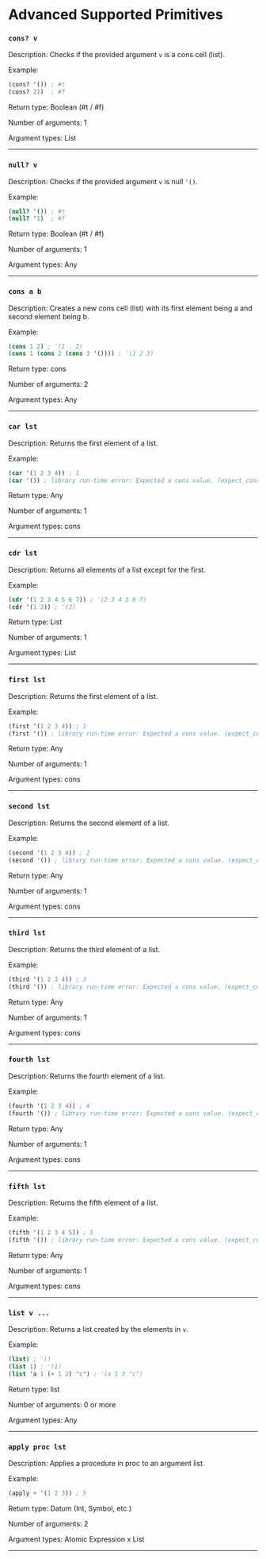 # Advanced Supported Primitives

### `cons? v`
Description: Checks if the provided argument `v` is a cons cell (list).

Example:
```scheme
(cons? '()) ; #t
(cons? 21)  ; #f
```

Return type: Boolean (#t / #f)

Number of arguments: 1

Argument types: List 
_____
### `null? v`
Description: Checks if the provided argument `v` is null `'()`.

Example:
```scheme
(null? '()) ; #t
(null? '1)  ; #f 
```

Return type: Boolean (#t / #f)

Number of arguments: 1

Argument types: Any
_____
### `cons a b`
Description: Creates a new cons cell (list) with its first element being a and second element being b. 

Example:
```scheme
(cons 1 2) ; '(1 . 2)
(cons 1 (cons 2 (cons 3 '()))) ; '(1 2 3)
```

Return type: cons

Number of arguments: 2

Argument types: Any
_____
### `car lst`
Description: Returns the first element of a list.

Example:
```scheme
(car '(1 2 3 4)) ; 1
(car '()) ; library run-time error: Expected a cons value. (expect_cons)
```

Return type: Any

Number of arguments: 1

Argument types: cons
_____
### `cdr lst`
Description: Returns all elements of a list except for the first.

Example:
```scheme
(cdr '(1 2 3 4 5 6 7)) ; '(2 3 4 5 6 7)
(cdr '(1 2)) ; '(2)
```

Return type: List

Number of arguments: 1

Argument types: List
_____
### `first lst`
Description: Returns the first element of a list.

Example:
```scheme
(first '(1 2 3 4)) ; 1
(first '()) ; library run-time error: Expected a cons value. (expect_cons)
```

Return type: Any

Number of arguments: 1

Argument types: cons
_____
### `second lst`
Description: Returns the second element of a list.

Example:
```scheme
(second '(1 2 3 4)) ; 2
(second '()) ; library run-time error: Expected a cons value. (expect_cons)
```

Return type: Any

Number of arguments: 1

Argument types: cons
_____
### `third lst`
Description: Returns the third element of a list.

Example:
```scheme
(third '(1 2 3 4)) ; 3
(third '()) ; library run-time error: Expected a cons value. (expect_cons)
```

Return type: Any

Number of arguments: 1

Argument types: cons
_____
### `fourth lst`
Description: Returns the fourth element of a list.

Example:
```scheme
(fourth '(1 2 3 4)) ; 4
(fourth '()) ; library run-time error: Expected a cons value. (expect_cons)
```

Return type: Any

Number of arguments: 1

Argument types: cons
_____
### `fifth lst`
Description: Returns the fifth element of a list.

Example:
```scheme
(fifth '(1 2 3 4 5)) ; 5
(fifth '()) ; library run-time error: Expected a cons value. (expect_cons)
```

Return type: Any

Number of arguments: 1

Argument types: cons
_____
### `list v ...`
Description: Returns a list created by the elements in `v`.

Example:
```scheme
(list) ; '()
(list 1) ; '(1)
(list 'a 1 (+ 1 2) "c") ; '(a 1 3 "c")

```

Return type: list

Number of arguments: 0 or more

Argument types: Any
_____
### `apply proc lst`
Description: Applies a procedure in proc to an argument list.

Example:
```scheme
(apply + '(1 2 3)) ; 5
```

Return type: Datum (Int, Symbol, etc.)

Number of arguments: 2

Argument types: Atomic Expression x List
____
 